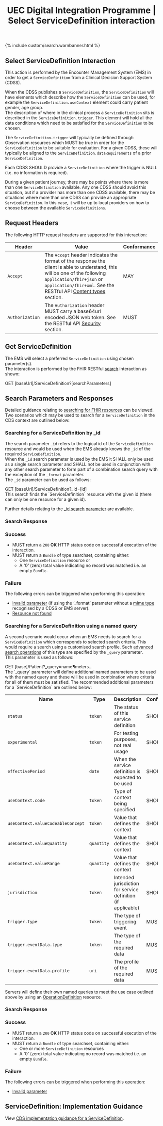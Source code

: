 ﻿---
title: UEC Digital Integration Programme | Select ServiceDefinition interaction
keywords: servicedefinition, rest,
tags: [rest,fhir,api]
sidebar: ctp_rest_sidebar
permalink: api_get_service_definition.html
summary: Select a ServiceDefinition interaction
---

{% include custom/search.warnbanner.html %}

<!--
{% include custom/fhir.referencemin.html  resource="" userlink="" page="" fhirname="Service Definition" fhirlink="[Service Definition](http://hl7.org/fhir/stu3/servicedefinition.html)" content="User Stories" userlink="" %}
-->

## Select ServiceDefinition Interaction ##
This action is performed by the Encounter Management System (EMS) in order to get a `ServiceDefinition` from a Clinical Decision Support System (CDSS).

When the CDSS publishes a `ServiceDefinition`, the `ServiceDefinition` will have elements which describe how the `ServiceDefinition` can be used, for example the `ServiceDefinition.useContext` element could carry patient gender, age group.  
The description of where in the clinical process a `ServiceDefinition` sits is described in the `ServiceDefinition.trigger`. This element will hold all the data conditions which need to be satisfied for the `ServiceDefinition` to be chosen.

The `ServiceDefinition.trigger` will typically be defined through Observation resources which MUST be true in order for the `ServiceDefinition` to be suitable for evaluation. For a given CDSS, these will typically be aligned to the `ServiceDefinition.dataRequirements` of a prior `ServiceDefinition`.

Each CDSS SHOULD provide a `ServiceDefinition` where the trigger is NULL (i.e. no information is required).

During a given patient journey, there may be points where there is more than one `ServiceDefinition` available. Any one CDSS should avoid this situation, but if a provider has more than one CDSS available, there may be situations where more than one CDSS can provide an appropriate `ServiceDefinition`. In this case, it will be up to local providers on how to choose between the available `ServiceDefinitions`. 

## Request Headers ##
The following HTTP request headers are supported for this interaction: 


| Header               | Value |Conformance |
|----------------------|-------|-------|
| `Accept`      | The `Accept` header indicates the format of the response the client is able to understand, this will be one of the following `application/fhir+json` or `application/fhir+xml`. See the RESTful API [Content types](api_general_guidance.html#content-types) section. | MAY |
| `Authorization`      | The `Authorization` header MUST carry a base64url encoded JSON web token. See the RESTful API [Security](api_security.html) section. | MUST |


## Get ServiceDefinition ##
The EMS will select a preferred `ServiceDefinition` using chosen parameter(s).  
The interaction is performed by the FHIR RESTful [search](https://www.hl7.org/fhir/stu3/http.html#search) interaction as shown:  

<div markdown="span" class="alert alert-success" role="alert">
GET [baseUrl]/ServiceDefinition?[searchParameters]</div>  

## Search Parameters and Responses ##
Detailed guidance relating to [searching for FHIR resources](https://www.hl7.org/fhir/stu3/search.html) can be viewed.  
Two scenarios which may be used to search for a `ServiceDefinition` in the CDS context are outlined below:
### Searching for a ServiceDefinition by _id ###
The search parameter `_id` refers to the logical id of the `ServiceDefinition` resource and would be used when the EMS already knows the `_id` of the required `ServiceDefinition`.  
When the `_id` search parameter is used by the EMS it SHALL only be used as a single search parameter and SHALL not be used in conjunction with any other search parameter to form part of a combination search query with the exception of the `_format` parameter.  
The `_id` parameter can be used as follows:  

<div markdown="span" class="alert alert-success" role="alert">
GET [baseUrl]/ServiceDefinition?_id=[id]</div> 
This search finds the `ServiceDefinition` resource with the given id (there can only be one resource for a given id).   

Further details relating to the [_id search parameter](https://www.hl7.org/fhir/stu3/search.html#id) are available.  

<!--More information required on potential searches and search parameter combinations from the CTP programme-->

<!--
Add explanatory diagram here? Would they want the list of possible responses and error codes?
-->
### Search Response ###

### Success ###

* MUST return a `200` **OK** HTTP status code on successful execution of the interaction.
* MUST return a `Bundle` of type searchset, containing either:
   - One `ServiceDefinition` resource or
   - A '0' (zero) total value indicating no record was matched i.e. an empty `Bundle`.  

### Failure ###
The following errors can be triggered when performing this operation:  
 
* [Invalid parameter](api_general_guidance.html#parameters) (if using the ‘_format’ parameter without a [mime type](api_general_guidance.html#content-types) recognised by a CDSS or EMS server). 
* [Resource not found](api_general_guidance.html#resource-not-found)

### Searching for a ServiceDefinition using a named query ###  
A second scenario would occur when an EMS needs to search for a `ServiceDefinition` which corresponds to selected search criteria. This would require a search using a customised search profile. Such [advanced search operations](https://www.hl7.org/fhir/stu3/search.html#query) of this type are specified by the `_query` parameter.  
This parameter is used as follows:  
<div markdown="span" class="alert alert-success" role="alert">
GET [base]/Patient?_query=name&parameters...</div> 
The `_query` parameter will define additional named parameters to be used with the named query and these will be used in combination where criteria for all of them must be satisfied.  
The recommended additional parameters for a `ServiceDefinition` are outlined below:

<table style="min-width:100%;width:100%">
<tr>
    <th style="width:20%;">Name</th>
   <th style="width:15%;">Type</th> 
    <th style="width:35%;">Description</th>
    <th style="width:5%;">Conformance</th>
    <th style="width:40%;">Path</th>
</tr>
<tr>
    <td><code class="highlighter-rouge">status</code></td>
    <td><code class="highlighter-rouge">token</code></td>
    <td>The status of this service definition</td>
    <td>SHOULD</td>
    <td><code class="highlighter-rouge">ServiceDefinition.status</code></td>
</tr>
<tr>
    <td><code class="highlighter-rouge">experimental</code></td>
    <td><code class="highlighter-rouge">token</code></td> 
    <td>For testing purposes, not real usage</td>
    <td>SHOULD</td>
    <td><code class="highlighter-rouge">ServiceDefinition.</code><br><code class="highlighter-rouge">experimental</code></td>
</tr>
<tr>
    <td><code class="highlighter-rouge">effectivePeriod</code></td>
    <td><code class="highlighter-rouge">date</code></td> 
    <td>When the service definition is expected to be used</td>
    <td>SHOULD</td>
    <td><code class="highlighter-rouge">ServiceDefinition.</code><br><code class="highlighter-rouge">effectivePeriod</code></td>
</tr> 
<tr>
    <td><code class="highlighter-rouge">useContext.code</code></td>
  <td><code class="highlighter-rouge">token</code></td> 
    <td>Type of context being specified</td>
    <td>SHOULD</td>
    <td><code class="highlighter-rouge">ServiceDefinition.</code><br><code class="highlighter-rouge">useContext.code</code></td>
</tr>
<tr>
    <td><code class="highlighter-rouge">useContext.valueCodeableConcept</code></td>
  <td><code class="highlighter-rouge">token</code></td> 
    <td>Value that defines the context</td>
    <td>SHOULD</td>
    <td><code class="highlighter-rouge">ServiceDefinition.useContext.</code><br><code class="highlighter-rouge">valueCodeableConcept</code></td>
</tr>
<tr>
    <td><code class="highlighter-rouge">useContext.valueQuantity</code></td>
  <td><code class="highlighter-rouge">quantity</code></td> 
    <td>Value that defines the context</td>
    <td>SHOULD</td>
    <td><code class="highlighter-rouge">ServiceDefinition.useContext.</code><br><code class="highlighter-rouge">valueQuantity</code></td>
</tr>
<tr>
    <td><code class="highlighter-rouge">useContext.valueRange</code></td>
  <td><code class="highlighter-rouge">quantity</code></td> 
    <td>Value that defines the context</td>
    <td>SHOULD</td>
    <td><code class="highlighter-rouge">ServiceDefinition.useContext.</code><br><code class="highlighter-rouge">valueRange</code></td>
</tr>
<tr>
    <td><code class="highlighter-rouge">jurisdiction</code></td>
 <td><code class="highlighter-rouge">token</code></td>
    <td>Intended jurisdiction for service definition (if applicable)</td>
    <td>SHOULD</td>
    <td><code class="highlighter-rouge">ServiceDefinition.jurisdiction</code></td>
</tr>
<tr>
    <td><code class="highlighter-rouge">trigger.type</code></td>
 <td><code class="highlighter-rouge">token</code></td> 
    <td>The type of triggering event</td>
    <td>MUST</td>
    <td><code class="highlighter-rouge">ServiceDefinition.trigger.type</code></td>
</tr>
<tr>
    <td><code class="highlighter-rouge">trigger.eventData.type</code></td>
 <td><code class="highlighter-rouge">token</code></td> 
    <td>The type of the required data</td>
    <td>MUST</td>
    <td><code class="highlighter-rouge">ServiceDefinition.trigger.</code><br><code class="highlighter-rouge">eventData.type</code></td>
</tr>
<tr>
    <td><code class="highlighter-rouge">trigger.eventData.profile</code></td>
 <td><code class="highlighter-rouge">uri</code></td> 
    <td>The profile of the required data</td>
    <td>MUST</td>
    <td><code class="highlighter-rouge">ServiceDefinition.trigger.</code><br><code class="highlighter-rouge">eventData.profile</code></td>
</tr>

</table>
  
Servers will define their own named queries to meet the use case outlined above by using an [OperationDefinition](https://www.hl7.org/fhir/stu3/operationdefinition.html) resource.  
### Search Response ###

### Success ###

* MUST return a `200` **OK** HTTP status code on successful execution of the interaction.
* MUST return a `Bundle` of type searchset, containing either:
   - One or more `ServiceDefinition` resources 
   - A '0' (zero) total value indicating no record was matched i.e. an empty `Bundle`.  

### Failure ###
The following errors can be triggered when performing this operation:  
 
* [Invalid parameter](api_general_guidance.html#parameters)  

## ServiceDefinition: Implementation Guidance ##
View [CDS implementation guidance for a ServiceDefinition](api_service_definition.html).

<!--
## Example Scenario ##
Placeholder -->




